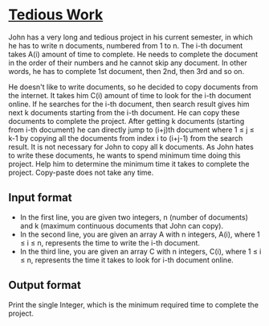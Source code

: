 # [Tedious Work][link]

John has a very long and tedious project in his current semester, in which he has to write n documents, numbered from 1 to n. The i-th document takes A(i) amount of time to complete. He needs to complete the document in the order of their numbers and he cannot skip any document. In other words, he has to complete 1st document, then 2nd, then 3rd and so on.

He doesn't like to write documents, so he decided to copy documents from the internet. It takes him C(i) amount of time to look for the i-th document online. If he searches for the i-th document, then search result gives him next k documents starting from the i-th document. He can copy these documents to complete the project. After getting k documents (starting from i-th document) he can directly jump to (i+j)th document where 1 ≤ j ≤ k-1 by copying all the documents from index i to (i+j-1) from the search result. It is not necessary for John to copy all k documents. As John hates to write these documents, he wants to spend minimum time doing this project. Help him to determine the minimum time it takes to complete the project. Copy-paste does not take any time.

## Input format

- In the first line, you are given two integers, n (number of documents) and k (maximum continuous documents that John can copy).
- In the second line, you are given an array A with n integers, A(i), where 1 ≤ i ≤ n, represents the time to write the i-th document.
- In the third line, you are given an array C with n integers, C(i), where 1 ≤ i ≤ n, represents the time it takes to look for i-th document online.

## Output format

Print the single Integer, which is the minimum required time to complete the project.

[link]: https://www.hackerearth.com/practice/algorithms/dynamic-programming/introduction-to-dynamic-programming-1/practice-problems/algorithm/tedious-work-5593db30/
